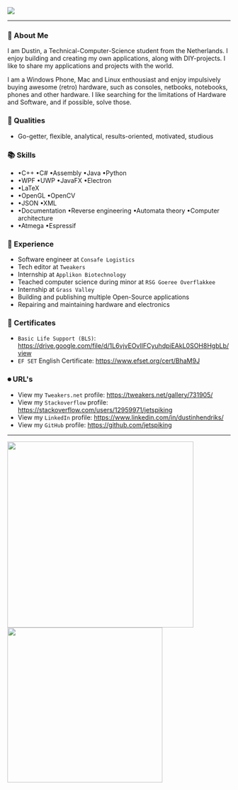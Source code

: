 ![](https://komarev.com/ghpvc/?username=jetspiking)

---

### 📕 About Me  

I am Dustin, a Technical-Computer-Science student from the Netherlands. I enjoy building and creating my own applications, along with DIY-projects. I like to share my applications and projects with the world.

I am a Windows Phone, Mac and Linux enthousiast and enjoy impulsively buying awesome (retro) hardware, such as consoles, netbooks, notebooks, phones and other hardware.  I like searching for the limitations of Hardware and Software, and if possible, solve those.   

### 👤 Qualities
- Go-getter, flexible, analytical, results-oriented, motivated, studious

### 📚 Skills
- •C++  •C# •Assembly •Java •Python
- •WPF •UWP •JavaFX •Electron
- •LaTeX
- •OpenGL •OpenCV
- •JSON •XML
- •Documentation •Reverse engineering •Automata theory •Computer architecture
- •Atmega •Espressif

### 📖 Experience
- Software engineer at ```Consafe Logistics```
- Tech editor at ```Tweakers```
- Internship at ```Applikon Biotechnology```
- Teached computer science during minor at ```RSG Goeree Overflakkee```
- Internship at ```Grass Valley```
- Building and publishing multiple Open-Source applications
- Repairing and maintaining hardware and electronics 

### 🔖 Certificates
- ```Basic Life Support (BLS)```:
https://drive.google.com/file/d/1L6vjvEOvlIFCyuhdpiEAkL0SOH8HgbLb/view
- ```EF SET``` English Certificate: 
https://www.efset.org/cert/BhaM9J

### ⏺ URL's
- View my ```Tweakers.net``` profile: 
https://tweakers.net/gallery/731905/
- View my ```Stackoverflow``` profile:
https://stackoverflow.com/users/12959971/jetspiking
- View my ```LinkedIn``` profile:
https://www.linkedin.com/in/dustinhendriks/
- View my ```GitHub``` profile:
https://github.com/jetspiking

---
              
<img width="420" src="https://github-readme-stats.vercel.app/api?username=jetspiking&theme=nightowl&show_icons=true&hide_border=true&include_all_commits=true&custom_title=My%20Github%20Stats"/><img width="350" src="https://github-readme-stats.vercel.app/api/top-langs/?username=jetspiking&layout=compact&theme=radical&hide_border=true"/>
<!--![Dustin GitHub stats](https://github-readme-stats.vercel.app/api?username=jetspiking&show_icons=true&theme=nightowl)-->
